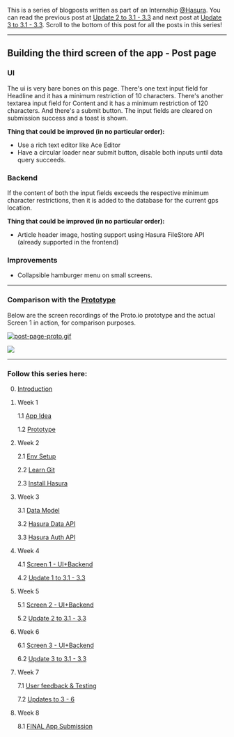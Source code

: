

This is a series of blogposts written as part of an Internship [@Hasura](https://hasura.io). You can read the previous post at [Update 2 to 3.1 - 3.3](/posts/17) and next post at [Update 3 to 3.1 - 3.3](/posts/19). Scroll to the bottom of this post for all the posts in this series!



------



## Building the third screen of the app - Post page



### UI

The ui is very bare bones on this page. There's one text input field for Headline and it has a minimum restriction of 10 characters. There's another textarea input field for Content and it has a minimum restriction of 120 characters. And there's a submit button. The input fields are cleared on submission success and a toast is shown.

**Thing that could be improved (in no particular order):**

- Use a rich text editor like Ace Editor
- Have a circular loader near submit button, disable both inputs until data query succeeds.



### Backend

If the content of both the input fields exceeds the respective minimum character restrictions, then it is added to the database for the current gps location. 

**Thing that could be improved (in no particular order):**

- Article header image, hosting support using Hasura FileStore API (already supported in the frontend) 



### Improvements

- Collapsible hamburger menu on small screens.





------



### Comparison with the [Prototype](/posts/7)

Below are the screen recordings of the Proto.io prototype and the actual Screen 1 in action, for comparison purposes.



<a href="https://gifyu.com/image/zbKo"><img src="https://gifyu.com/images/post-page-proto.gif" alt="post-page-proto.gif" border="0" /></a>





![](http://g.recordit.co/SQvCHjwRz4.gif)



------

### Follow this series here:

0. [Introduction](/posts/5)


1. Week 1

   1.1 [App Idea](/posts/6)

   1.2 [Prototype](/posts/7)

2. Week 2

   2.1 [Env Setup](/posts/8)

   2.2 [Learn Git](/posts/9)

   2.3 [Install Hasura](/posts/10)

3. Week 3

   3.1 [Data Model](/posts/11)

   3.2 [Hasura Data API](/posts/12)

   3.3 [Hasura Auth API](/posts/13)

4. Week 4

   4.1 [Screen 1 - UI+Backend](/posts/14)

   4.2 [Update 1 to 3.1 - 3.3](/posts/15)

5. Week 5

   5.1 [Screen 2 - UI+Backend](/posts/16)

   5.2 [Update 2 to 3.1 - 3.3](/posts/17)

6. Week 6

   6.1 [Screen 3 - UI+Backend](/posts/18)

   6.2 [Update 3 to 3.1 - 3.3](/posts/19)

7. Week 7

   7.1 [User feedback & Testing](/posts/20)

   7.2 [Updates to 3 - 6](/posts/21)

8. Week 8

   8.1 [FINAL App Submission](/posts/21)